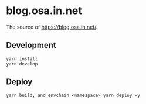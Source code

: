 # blog.osa.in.net

The source of https://blog.osa.in.net/.

## Development

```fish
yarn install
yarn develop
```

## Deploy

```fish
yarn build; and envchain <namespace> yarn deploy -y
```
